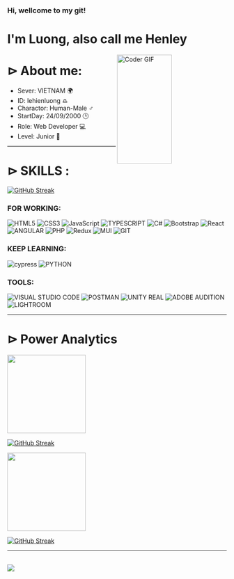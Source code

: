 

### Hi, wellcome to my git!

<h1 align="left">I'm Luong, also call me Henley</h1>


<img align="right" alt="Coder GIF" height=250 width=50% src="https://media1.giphy.com/media/RbDKaczqWovIugyJmW/200.gif" />

### <h1 align="left"> ⊳ About me: </h1>

- Sever: VIETNAM 🌍
- ID: lehienluong ♎
- Charactor: Human-Male ♂
- StartDay: 24/09/2000 🕒
- Role: Web Developer 💻
- Level: Junior 🦾



<hr>

<h1 align="left">⊳ SKILLS :</h1>

[![GitHub Streak](https://streak-stats.demolab.com?user=&theme=dark&ring=7F3ACE&sideLabels=178600)](https://git.io/streak-stats)


### FOR WORKING: 
![HTML5](https://img.shields.io/badge/html5-%23E34F26.svg?style=for-the-badge&logo=html5&logoColor=white)
![CSS3](https://img.shields.io/badge/css3-%231572B6.svg?style=for-the-badge&logo=css3&logoColor=white)
![JavaScript](https://img.shields.io/badge/JavaScript-323330?style=for-the-badge&logo=javascript&logoColor=F7DF1E)
![TYPESCRIPT](https://img.shields.io/badge/typescript-3178C6.svg?style=for-the-badge&logo=typescript&logoColor=white)
![C#](https://img.shields.io/badge/c%23-%23239120.svg?style=for-the-badge&logo=c-sharp&logoColor=white)
![Bootstrap](https://img.shields.io/badge/bootstrap-%23563D7C.svg?style=for-the-badge&logo=bootstrap&logoColor=white)
![React](https://img.shields.io/badge/react-%2338B2AC.svg?style=for-the-badge&logo=react&logoColor=white)
![ANGULAR](https://img.shields.io/badge/angular-DD0031.svg?style=for-the-badge&logo=angular&logoColor=white)
![PHP](https://img.shields.io/badge/php-474A8A.svg?style=for-the-badge&logo=php&logoColor=white)
![Redux](https://img.shields.io/badge/redux-%23764ABC.svg?style=for-the-badge&logo=redux&logoColor=white)
![MUI](https://img.shields.io/badge/mui-%23007FFF.svg?style=for-the-badge&logo=mui&logoColor=white)
![GIT](https://img.shields.io/badge/git-F05032.svg?style=for-the-badge&logo=git&logoColor=white)

### KEEP LEARNING:
![cypress](https://img.shields.io/badge/-cypress-%23E5E5E5?style=for-the-badge&logo=cypress&logoColor=058a5e)
![PYTHON](https://img.shields.io/badge/python-3776AB.svg?style=for-the-badge&logo=python&logoColor=white)

### TOOLS:
![VISUAL STUDIO CODE](https://img.shields.io/badge/Visual%20Studio%20Code-%23007ACC.svg?style=for-the-badge&logo=visual-studio-code&logoColor=white)
![POSTMAN](https://img.shields.io/badge/postman-FF6C37.svg?style=for-the-badge&logo=postman&logoColor=white)
![UNITY REAL](https://img.shields.io/badge/unity-%23000000.svg?style=for-the-badge&logo=unity&logoColor=Grey)
![ADOBE AUDITION](https://img.shields.io/badge/ADOBE%20AUDITION-%239999FF.svg?style=for-the-badge&logo=adobe-audition&logoColor=white)
![LIGHTROOM](https://img.shields.io/badge/Lightroom-%2331A8FF.svg?style=for-the-badge&logo=adobe-lightroom&logoColor=white)


<hr/>
<h1 align="left">
⊳ Power Analytics</h1>



<p>
<a href="https://github.com/luongic">
  <img height="180em" src="https://github-readme-stats-eight-theta.vercel.app/api?username=luongic&show_icons=true&theme=midnight-purple&include_all_commits=true&count_private=true"/>
</a>
</p>

[![GitHub Streak](https://streak-stats.demolab.com?user=&theme=dark&ring=7F3ACE&sideLabels=178600)](https://git.io/streak-stats)

<p>
<a href="https://github.com/luongic">
  <img height="180em" src="https://github-readme-stats-eight-theta.vercel.app/api/top-langs/?username=luongic&layout=compact&langs_count=15&theme=midnight-purple"/>
</a>
</p>

[![GitHub Streak](https://streak-stats.demolab.com/?user=luongic)](https://git.io/streak-stats)
<hr />
<br>
<img src="https://komarev.com/ghpvc/?username=luongic&color=blueviolet">



